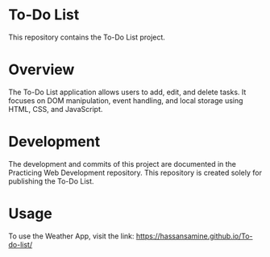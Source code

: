 # To-Do List
This repository contains the To-Do List project.

# Overview
The To-Do List application allows users to add, edit, and delete tasks. It focuses on DOM manipulation, event handling, and local storage using HTML, CSS, and JavaScript.

# Development
The development and commits of this project are documented in the Practicing Web Development repository. This repository is created solely for publishing the To-Do List.

# Usage
To use the Weather App, visit the link: https://hassansamine.github.io/To-do-list/
